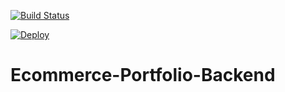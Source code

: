 [![Build Status](https://travis-ci.org/Eyiperez/Ecommerce-Portfolio-Backend.svg?branch=master)](https://travis-ci.org/Eyiperez/Ecommerce-Portfolio-Backend)

[![Deploy](https://www.herokucdn.com/deploy/button.svg)](https://my-ecommerce-ep.herokuapp.com/)
# Ecommerce-Portfolio-Backend
